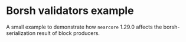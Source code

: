 # Borsh validators example

A small example to demonstrate how `nearcore` 1.29.0 affects the borsh-serialization result of block producers.
